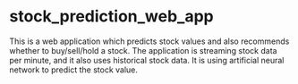 # stock_prediction_web_app

This is a web application which predicts stock values and also recommends whether to buy/sell/hold a stock. The application is streaming stock data per minute, and it also uses historical stock data. It is using artificial neural network to predict the stock value.

